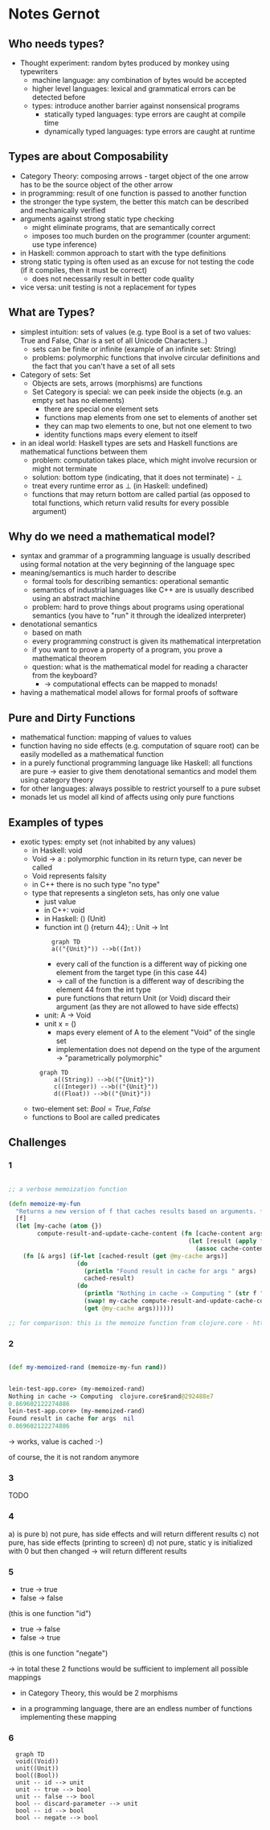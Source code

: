 # Notes Gernot
## Who needs types?
* Thought experiment: random bytes produced by monkey using typewriters
  * machine language: any combination of bytes would be accepted
  * higher level languages: lexical and grammatical errors can be detected before
  * types: introduce another barrier against nonsensical programs
    * statically typed languages: type errors are caught at compile time
    * dynamically typed languages: type errors are caught at runtime
## Types are about Composability
* Category Theory: composing arrows - target object of the one arrow has to be the source object of the other arrow
* in programming: result of one function is passed to another function
* the stronger the type system, the better this match can be described and mechanically verified
* arguments against strong static type checking
  * might eliminate programs, that are semantically correct
  * imposes too much burden on the programmer (counter argument: use type inference)
* in Haskell: common approach to start with the type definitions
* strong static typing is often used as an excuse for not testing the code (if it compiles, then it must be correct)
  * does not necessarily result in better code quality
* vice versa: unit testing is not a replacement for types
## What are Types?
* simplest intuition: sets of values (e.g. type Bool is a set of two values: True and False, Char is a set of all Unicode Characters..)
  * sets can be finite or infinite (example of an infinite set: String)
  * problems: polymorphic functions that involve circular definitions and the fact that you can't have a set of all sets
* Category of sets: Set
  * Objects are sets, arrows (morphisms) are functions
  * Set Category is special: we can peek inside the objects (e.g. an empty set has no elements)
    * there are special one element sets
    * functions map elements from one set to elements of another set
    * they can map two elements to one, but not one element to two
    * identity functions maps every element to itself
* in an ideal world: Haskell types are sets and Haskell functions are mathematical functions between them
  * problem: computation takes place, which might involve recursion or might not terminate
  * solution: bottom type (indicating, that it does not terminate) - $\bot$
  * treat every runtime error as $\bot$  (in Haskell: undefined)
  * functions that may return bottom are called partial (as opposed to total functions, which return valid results
  for every possible argument)
## Why do we need a mathematical model?
* syntax and grammar of a programming language is usually described using formal notation at the very beginning of the language spec
* meaning/semantics is much harder to describe
  * formal tools for describing semantics: operational semantic
  * semantics of industrial languages like C++ are is usually described using an abstract machine
  * problem: hard to prove things about programs using operational semantics (you have to "run" it through the idealized interpreter)
* denotational semantics
  * based on math
  * every programming construct is given its mathematical interpretation
  * if you want to prove a property of a program, you prove a mathematical theorem
  * question: what is the mathematical model for reading a character from the keyboard?
    * -> computational effects can be mapped to monads!
* having a mathematical model allows for formal proofs of software
## Pure and Dirty Functions
* mathematical function: mapping of values to values
* function having no side effects (e.g. computation of square root) can be easily modelled as a mathematical function
* in a purely functional programming language like Haskell: all functions are pure -> easier to give them denotational semantics and model them using category theory
* for other languages: always possible to restrict yourself to a pure subset
* monads let us model all kind of affects using only pure functions
## Examples of types
* exotic types: empty set (not inhabited by any values)
    * in Haskell: void
    * Void -> a : polymorphic function in its return type, can never be called
    * Void represents falsity
    * in C++ there is no such type "no type"
  * type that represents a singleton sets, has only one value
    * just value
    * in C++: void
    * in Haskell: () (Unit)
    * function int () {return 44}; : Unit -> Int
      ```mermaid
        graph TD
        a(("{Unit}")) -->b((Int))
      ```
      * every call of the function is a different way of picking one element from the target type (in this case 44)
      * -> call of the function is a different way of describing the element 44 from the int type
      * pure functions that return Unit (or Void) discard their argument (as they are not allowed to have side effects)
    * unit: A -> Void
    * unit x = ()
      * maps every element of A to the element "Void" of the single set
      * implementation does not depend on the type of the argument -> "parametrically polymorphic"
    ```mermaid
      graph TD
          a((String)) -->b(("{Unit}"))
          c((Integer)) -->b(("{Unit}"))
          d((Float)) -->b(("{Unit}"))
    ```
  * two-element set: $Bool = {True, False}$
  * functions to Bool are called predicates
## Challenges
### 1


```clojure

;; a verbose memoization function

(defn memoize-my-fun
  "Returns a new version of f that caches results based on arguments. f has to be pure."
  [f]
  (let [my-cache (atom {})
        compute-result-and-update-cache-content (fn [cache-content args]
                                                  (let [result (apply f args)]
                                                    (assoc cache-content args result)))]
    (fn [& args] (if-let [cached-result (get @my-cache args)]
                   (do
                     (println "Found result in cache for args " args)
                     cached-result)
                   (do
                     (println "Nothing in cache -> Computing " (str f " " args))
                     (swap! my-cache compute-result-and-update-cache-content args)
                     (get @my-cache args))))))

;; for comparison: this is the memoize function from clojure.core - https://github.com/clojure/clojure/blob/master/src/clj/clojure/core.clj#L6387

```

### 2

```clojure

(def my-memoized-rand (memoize-my-fun rand))


lein-test-app.core> (my-memoized-rand)
Nothing in cache -> Computing  clojure.core$rand@292488e7 
0.869602122274886
lein-test-app.core> (my-memoized-rand)
Found result in cache for args  nil
0.869602122274886

```

-> works, value is cached :-)

of course, the it is not random anymore

### 3
TODO

### 4

a) is pure
b) not pure, has side effects and will return different results
c) not pure, has side effects (printing to screen)
d) not pure, static y is initialized with 0 but then changed -> will return different results

### 5

* true -> true
* false -> false

(this is one function "id")

* true -> false
* false -> true

(this is one function "negate")

-> in total these  2 functions would be sufficient to implement all possible mappings

* in Category Theory, this would be 2 morphisms

* in a programming language, there are an endless number of functions implementing these mapping

### 6
```mermaid
  graph TD
  void((Void))
  unit((Unit))
  bool((Bool))
  unit -- id --> unit
  unit -- true --> bool
  unit -- false --> bool
  bool -- discard-parameter --> unit
  bool -- id --> bool
  bool -- negate --> bool
```


